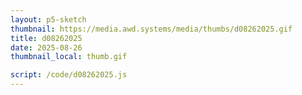 ```yaml
---
layout: p5-sketch
thumbnail: https://media.awd.systems/media/thumbs/d08262025.gif
title: d08262025
date: 2025-08-26
thumbnail_local: thumb.gif

script: /code/d08262025.js
---
```

